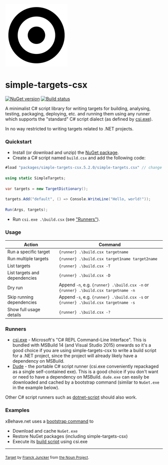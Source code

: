 ![Icon](/assets/simple-targets-csx.png)

# simple-targets-csx

[![NuGet version](https://img.shields.io/nuget/v/simple-targets-csx.svg?style=flat)](https://www.nuget.org/packages/simple-targets-csx) [![Build status](https://ci.appveyor.com/api/projects/status/cmkx89k0sj0h3ebw/branch/master?svg=true)](https://ci.appveyor.com/project/adamralph/simple-targets-csharp/branch/master)

A minimalist C# script library for writing targets for building, analysing, testing, packaging, deploying, etc. and running them using any runner which supports the "standard" C# script dialect (as defined by [csi.exe](https://msdn.microsoft.com/en-us/magazine/mt614271.aspx)).

In no way restricted to writing targets related to .NET projects.

### Quickstart

* Install (or download and unzip) the [NuGet package](https://www.nuget.org/packages/simple-targets-csx).
* Create a C# script named `build.csx` and add the following code:
```C#
#load "packages/simple-targets-csx.5.2.0/simple-targets.csx" // change the path as required

using static SimpleTargets;

var targets = new TargetDictionary();

targets.Add("default", () => Console.WriteLine("Hello, world!"));

Run(Args, targets);
```
* Run `csi.exe .\build.csx` (see ["Runners"](#runners)).

### Usage

| Action                        | Command                                                                             |
|-------------------------------|-------------------------------------------------------------------------------------|
| Run a specific target         | `{runner} .\build.csx targetname`                                                   |
| Run multiple targets          | `{runner} .\build.csx target1name target2name`                                      |
| List targets                  | `{runner} .\build.csx -T`                                                           |
| List targets and dependencies | `{runner} .\build.csx -D`                                                           |
| Dry run                       | Append `-n`, e.g. `{runner} .\build.csx -n` or `{runner} .\build.csx targetname -n` |
| Skip running dependencies     | Append `-s`, e.g. `{runner} .\build.csx -s` or `{runner} .\build.csx targetname -s` |
| Show full usage details       | `{runner} .\build.csx -?`                                                           |

### Runners

* [csi.exe](https://msdn.microsoft.com/en-us/magazine/mt614271.aspx) - Microsoft's "C# REPL Command-Line Interface". This is bundled with MSBuild 14 (and Visual Studio 2015) onwards so it's a good choice if you are using simple-targets-csx to write a build script for a .NET project, since the project will already likely have a dependency on MSBuild.
* [Dude](https://github.com/adamralph/dude) - the portable C# script runner (csi.exe conveniently repackaged as a single self-contained exe). This is a good choice if you don't want or need to have a dependency on MSBuild. `dude.exe` can easily be downloaded and cached by a bootstrap command (similar to `NuGet.exe` in the example below).

Other C# script runners such as [dotnet-script](https://github.com/filipw/dotnet-script) should also work.

### Examples

xBehave.net uses a [bootstrap command](https://github.com/xbehave/xbehave.net/blob/dev/build.cmd) to

* Download and cache `NuGet.exe`
* Restore NuGet packages (including simple-targets-csx)
* Execute its [build script](https://github.com/xbehave/xbehave.net/blob/dev/build.csx) using csi.exe

---

<sub>[Target](https://thenounproject.com/term/target/345443) by [Franck Juncker](https://thenounproject.com/franckjuncker/) from [the Noun Project](https://thenounproject.com/).</sub>
